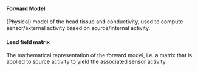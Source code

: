 #### Forward Model
(Physical) model of the head tissue and conductivity, used to compute sensor/external activity based on source/internal activity.

#### Lead field matrix
The mathematical representation of the forward model, i.e. a matrix that is applied to source activity to yield the associated sensor activity.